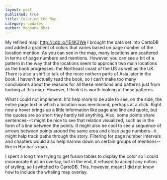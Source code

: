 ```yaml
---
layout: post
published: true
title: Coloring the Map
category: updates
author: Meghana Bhat
---
```


My refined map:
http://cdb.io/1E4K2We
I brought the data set into CartoDB and added a gradient of colors that varies based on page number of the location mention. As you can see in the map, many locations are scattered in terms of page numbers and mentions. However, you can see a bit of a pattern in the way that the locations seem to approach two main locations as the book progresses: the Northeast coast of the US as well as the UK. There is also a shift to talk of the more nothern parts of Asia later in the book. I haven't actually read the book, so I can't make too many conclusions about the reasons for all these mentions and patterns just from looking at this map. However, I think it is worth looking at these patterns.

What I could not implement: It'd help more to be able to see, on the side, the entire page text in which a location was mentioned, perhaps at a click. Right now a hover brings up a little information like page and line and quote, but the quotes are so short they hardly tell anything. Also, some points share sentences--it might be nice to see that relation visualized, such as in the form of a line between the points. It might also be cool to see a sequence of arrows between points around the same area and close page numbers--it might help track paths through the story. Filtering for page number intervals and chapters would also help narrow down on certain groups of mentions--like in Harihar's map. 

I spent a long time trying to get fusion tables to display the color so I could incorporate it as an overlay, but in the end, it refused to accept any notion of styling, so I switched to CartoDB. This, however, meant I did not know how to include the whaling map overlay.
